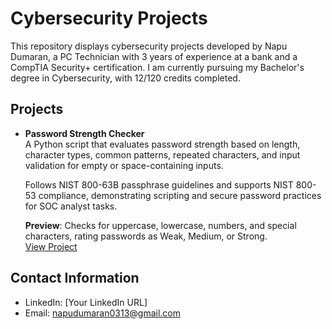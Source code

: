 # Cybersecurity Projects

This repository displays cybersecurity projects developed by Napu Dumaran, a PC Technician with 3 years of experience at a bank and a CompTIA Security+ certification. I am currently pursuing my Bachelor's degree in Cybersecurity, with 12/120 credits completed.

## Projects

- **Password Strength Checker**  
  A Python script that evaluates password strength based on length, character types, common patterns, repeated characters, and input validation for empty or space-containing inputs.
  
  Follows NIST 800-63B passphrase guidelines and supports NIST 800-53 compliance, demonstrating scripting and secure password practices for SOC analyst tasks.
  
  **Preview**: Checks for uppercase, lowercase, numbers, and special characters, rating passwords as Weak, Medium, or Strong.   
  [View Project](/password_checker.py)

## Contact Information

- LinkedIn: [Your LinkedIn URL]
- Email: napudumaran0313@gmail.com
